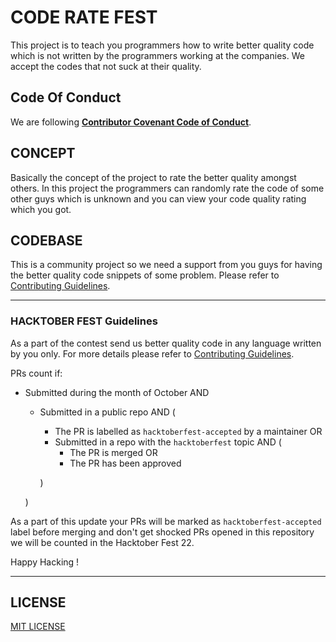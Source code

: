 # CODE RATE FEST

This project is to teach you programmers how to write better quality code which is not written by the programmers working at the companies. We accept the codes that not suck at their quality.

## Code Of Conduct

We are following [**Contributor Covenant Code of Conduct**](.github/CODE_OF_CONDUCT.md).

## CONCEPT

Basically the concept of the project to rate the better quality amongst others. In this project the programmers can randomly rate the code of some other guys which is unknown and you can view your code quality rating which you got. 

## CODEBASE

This is a community project so we need a support from you guys for having the better quality code snippets of some problem. Please refer to [Contributing Guidelines](.github/CONTRIBUTING.md).

***

### **HACKTOBER FEST Guidelines**

As a part of the contest send us better quality code in any language written by you only. For more details please refer to [Contributing Guidelines](.github/CONTRIBUTING.md).

PRs count if:

* Submitted during the month of October AND
  * Submitted in a public repo AND (
    * The PR is labelled as `hacktoberfest-accepted` by a maintainer
    OR
    * Submitted in a repo with the `hacktoberfest` topic AND (
      * The PR is merged
      OR
      * The PR has been approved

    )
  
  )

As a part of this update your PRs will be marked as `hacktoberfest-accepted` label before merging and don't get shocked PRs opened in this repository we will be counted in the Hacktober Fest 22.

Happy Hacking !

***

## LICENSE

[MIT LICENSE](LICENSE)
